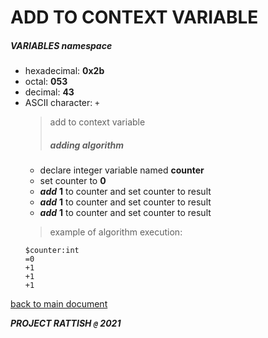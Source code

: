 # ADD TO CONTEXT VARIABLE
##### VARIABLES namespace
- hexadecimal: __0x2b__
- octal: __053__
- decimal: __43__
- ASCII character: `+`
  > add to context variable
  > ##### adding algorithm
  - declare integer variable named **counter**
  - set counter to **0**
  - ***add*** **1** to counter and set counter to result
  - ***add*** **1** to counter and set counter to result
  - ***add*** **1** to counter and set counter to result
  >
  > example of algorithm execution:
  ```
  $counter:int
  =0
  +1
  +1
  +1
  ```

[back to main document](../README.md)

***PROJECT RATTISH `@` 2021***
